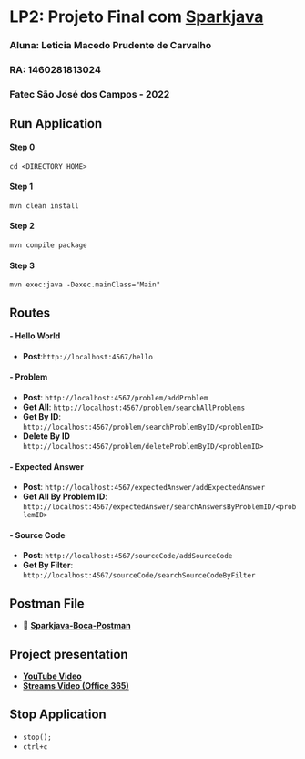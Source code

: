 # LP2: Projeto Final com [Sparkjava](https://sparkjava.com/)

### Aluna: Leticia Macedo Prudente de Carvalho
### RA: 1460281813024
### Fatec São José dos Campos - 2022

## Run Application 
####  Step 0
`cd <DIRECTORY HOME>`

####  Step 1
`mvn clean install`

####  Step 2
`mvn compile package`

####  Step 3
`mvn exec:java -Dexec.mainClass="Main"`

## Routes

#### - Hello World
- **Post**:`http://localhost:4567/hello`

#### - Problem
- **Post**:
`http://localhost:4567/problem/addProblem`
- **Get All**:
`http://localhost:4567/problem/searchAllProblems`
- **Get By ID**:
`http://localhost:4567/problem/searchProblemByID/<problemID>`
- **Delete By ID**
`http://localhost:4567/problem/deleteProblemByID/<problemID>`

#### - Expected Answer
- **Post**:
`http://localhost:4567/expectedAnswer/addExpectedAnswer`
- **Get All By Problem ID**:
`http://localhost:4567/expectedAnswer/searchAnswersByProblemID/<problemID>`

#### - Source Code
- **Post**: `http://localhost:4567/sourceCode/addSourceCode`
- **Get By Filter**: `http://localhost:4567/sourceCode/searchSourceCodeByFilter`

## Postman File
- 📄 [**Sparkjava-Boca-Postman**](/Postman/SparkjavaBOCA.postman_collection.json)

## Project presentation 
- [**YouTube Video**](https://youtu.be/preJ_bZslE4)
- [**Streams Video (Office 365)**](https://web.microsoftstream.com/video/7c4ea66a-50da-49c8-bbeb-e2efdfd93b2b)
## Stop Application
- `stop();`
- `ctrl+c`
